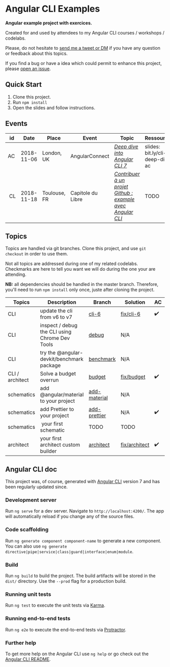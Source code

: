 # Angular CLI Examples

**Angular example project with exercices.**

Created for and used by attendees to my Angular CLI courses / workshops / codelabs.

Please, do not hesitate to [send me a tweet or DM][tweet] if you have any question or feedback about this topics.

If you find a bug or have a idea which could permit to enhance this project, please [open an issue][new-issue].

[new-issue]: https://github.com/noelmace/angular-cli-deep-dive/issues/new
[tweet]: https://twitter.com/noel_mace

## Quick Start

1. Clone this project.
2. Run `npm install`
3. Open the slides and follow instructions.

## Events

| id | Date | Place | Event | Topic |  Ressources |
| --- | --- | --- | --- | --- | --- |
| AC | 2018-11-06 | London, UK | AngularConnect | [_Deep dive into Angular CLI 7_](https://angularconnect.com/talks#noel-mace) | slides: bit.ly/cli-deep-dive-ac |
| CL | 2018-11-18 | Toulouse, FR | Capitole du Libre | [_Contribuer à un projet Github : example avec Angular CLI_](https://2018.capitoledulibre.org/programme/#contribuer-a-un-projet-github-exemple-avec-angular) | TODO |

## Topics

Topics are handled via git branches. Clone this project, and use `git checkout` in order to use them.

Not all topics are addressed during one of my related codelabs. Checkmarks are here to tell you want we will do during the one your are attending.

**NB:** all dependencies should be handled in the master branch. Therefore, you'll need to run `npm install` only once, juste after cloning the project. 

| Topics | Description | Branch | Solution | AC | CL |
| --- | --- | --- | --- | --- | --- |
| CLI | update the cli from v6 to v7 | [cli-6] | [fix/cli-6] | :heavy_check_mark: |
| CLI | inspect / debug the CLI using Chrome Dev Tools | [debug] | N/A |  | :heavy_check_mark: |
| CLI | try the @angular-devkit/benchmark package | [benchmark] | N/A | | :heavy_check_mark: |
| CLI / architect | Solve a budget overrun | [budget] | [fix/budget] | :heavy_check_mark: |
| schematics | add @angular/material to your project | [add-material] | N/A | 
| schematics | add Prettier to your project | [add-prettier] | N/A | :heavy_check_mark: | 
| schematics | your first schematic | TODO | TODO |  | :heavy_check_mark: |
| architect | your first architect custom builder | [architect] | [fix/architect] | :heavy_check_mark: | :heavy_check_mark: |

[debug]: https://github.com/noelmace/angular-cli-deep-dive/tree/debug
[architect]: https://github.com/noelmace/angular-cli-deep-dive/tree/architect
[fix/architect]: https://github.com/noelmace/angular-cli-deep-dive/tree/fix/architect
[benchmark]:  https://github.com/noelmace/angular-cli-deep-dive/tree/benchmark
[add-material]:  https://github.com/noelmace/angular-cli-deep-dive/tree/add-material
[cli-6]: https://github.com/noelmace/angular-cli-deep-dive/tree/cli-6
[fix/cli-6]: https://github.com/noelmace/angular-cli-deep-dive/tree/fix/cli-6
[budget]: https://github.com/noelmace/angular-cli-deep-dive/tree/budget
[fix/budget]: https://github.com/noelmace/angular-cli-deep-dive/tree/fix/budget
[add-prettier]: https://github.com/noelmace/angular-cli-deep-dive/tree/add-prettier

## Angular CLI doc

This project was, of course, generated with [Angular CLI](https://github.com/angular/angular-cli) version 7 and has been regularly updated since.

### Development server

Run `ng serve` for a dev server. Navigate to `http://localhost:4200/`. The app will automatically reload if you change any of the source files.

### Code scaffolding

Run `ng generate component component-name` to generate a new component. You can also use `ng generate directive|pipe|service|class|guard|interface|enum|module`.

### Build

Run `ng build` to build the project. The build artifacts will be stored in the `dist/` directory. Use the `--prod` flag for a production build.

### Running unit tests

Run `ng test` to execute the unit tests via [Karma](https://karma-runner.github.io).

### Running end-to-end tests

Run `ng e2e` to execute the end-to-end tests via [Protractor](http://www.protractortest.org/).

### Further help

To get more help on the Angular CLI use `ng help` or go check out the [Angular CLI README](https://github.com/angular/angular-cli/blob/master/README.md).
